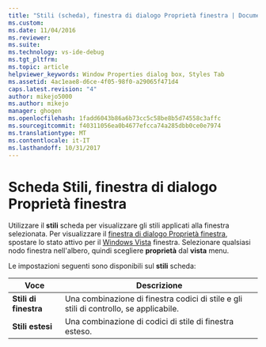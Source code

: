 ```yaml
---
title: "Stili (scheda), finestra di dialogo Proprietà finestra | Documenti Microsoft"
ms.custom: 
ms.date: 11/04/2016
ms.reviewer: 
ms.suite: 
ms.technology: vs-ide-debug
ms.tgt_pltfrm: 
ms.topic: article
helpviewer_keywords: Window Properties dialog box, Styles Tab
ms.assetid: 4ac1eae8-d6ce-4f05-98f0-a29065f471d4
caps.latest.revision: "4"
author: mikejo5000
ms.author: mikejo
manager: ghogen
ms.openlocfilehash: 1fadd6043b86a6b73cc5c58be8b5d74558c3affc
ms.sourcegitcommit: f40311056ea0b4677efcca74a285dbb0ce0e7974
ms.translationtype: MT
ms.contentlocale: it-IT
ms.lasthandoff: 10/31/2017
---
```

# <a name="styles-tab-window-properties-dialog-box"></a>Scheda Stili, finestra di dialogo Proprietà finestra
Utilizzare il **stili** scheda per visualizzare gli stili applicati alla finestra selezionata. Per visualizzare il [finestra di dialogo Proprietà finestra](../debugger/window-properties-dialog-box.md), spostare lo stato attivo per il [Windows Vista](../debugger/windows-view.md) finestra. Selezionare qualsiasi nodo finestra nell'albero, quindi scegliere **proprietà** dal **vista** menu.  
  
 Le impostazioni seguenti sono disponibili sul **stili** scheda:  
  
|Voce|Descrizione|  
|-----------|-----------------|  
|**Stili di finestra**|Una combinazione di finestra codici di stile e gli stili di controllo, se applicabile.|  
|**Stili estesi**|Una combinazione di codici di stile di finestra esteso.|